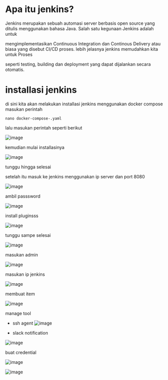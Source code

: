#  Apa itu jenkins?


Jenkins merupakan sebuah automasi server berbasis open source yang ditulis menggunakan bahasa Java. Salah satu kegunaan Jenkins adalah untuk

mengimplementasikan Continuous Integration dan Continous Delivery atau biasa yang disebut CI/CD proses. lebih jelasnya jenkins memudahkan kita untuk Proses

seperti testing, building dan deployment yang dapat dijalankan secara otomatis.


# installasi jenkins



di sini kita akan melakukan installasi jenkins menggunakan docker compose masukan perintah 


```nano docker-compose-.yaml```


lalu masukan perintah  seperti berikut


![image](https://user-images.githubusercontent.com/18206510/190536420-8a2ffdf6-dd6b-4ce5-ab20-e4ab4ca2944f.png)


kemudian mulai installasinya 


![image](https://user-images.githubusercontent.com/18206510/190333178-01163884-c525-47cf-8dbf-aa5eeffee3c2.png)


tunggu hingga selesai



setelah itu masuk ke jenkins menggunakan ip server dan port 8080


![image](https://user-images.githubusercontent.com/18206510/190333463-3d3af8a7-69eb-4d2b-bb65-ad6523f5550c.png)


ambil passsword


![image](https://user-images.githubusercontent.com/18206510/190333682-c15e6fd6-5d67-41b1-99c7-7e6bf6559619.png)


install pluginsss



![image](https://user-images.githubusercontent.com/18206510/190334075-be7addf3-f6ae-4b53-9d86-0ad7ed67d450.png)



tunggu sampe selesai



![image](https://user-images.githubusercontent.com/18206510/190334275-39cf2ec6-94a1-4193-8977-5a2dcb149c4e.png)




masukan admin 


![image](https://user-images.githubusercontent.com/18206510/190337311-632e33ff-ac39-40ad-a1ee-78e4c7fe6bee.png)


masukan ip jenkins 


![image](https://user-images.githubusercontent.com/18206510/190337454-c508017f-e94d-424a-bfec-f8018a4e8f02.png)


membuat item


![image](https://user-images.githubusercontent.com/18206510/190337785-aed29f8f-6d3e-4c8d-9ebd-04c898cdfb0b.png)



manage tool
- ssh agent
![image](https://user-images.githubusercontent.com/18206510/190340698-63a6730f-1246-439c-a70f-bd6c7860fa23.png)


- slack notification



![image](https://user-images.githubusercontent.com/18206510/190341117-5ca0db31-6d94-4a22-bea0-07ba899d05a9.png)



buat credential


![image](https://user-images.githubusercontent.com/18206510/190345432-0f362f67-f74c-4186-90cb-a86c000f1179.png)





![image](https://user-images.githubusercontent.com/18206510/190345744-21bbf6d5-707a-44d8-93bc-beaba1d83641.png)
















